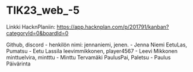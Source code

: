 # TIK23_web_-5
Linkki HacknPlaniin: https://app.hacknplan.com/p/201791/kanban?categoryId=0&boardId=0

Github, discord - henkilön nimi:
jennaniemi, jenen. - Jenna Niemi
EetuLas, Pumatsu - Eetu Lassila
leevimmikkonen, player4567 - Leevi Mikkonen
minttuelvira, mintttu - Minttu Tervamäki
PaulusPai, Paletsu - Paulus Päivärinta
